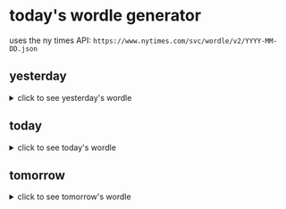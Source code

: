 # today's wordle generator

uses the ny times API: `https://www.nytimes.com/svc/wordle/v2/YYYY-MM-DD.json`

## yesterday

<details>
    <summary>click to see yesterday's wordle</summary>

    exalt

</details>

## today

<details>
    <summary>click to see today's wordle</summary>

    swish

</details>

## tomorrow

<details>
    <summary>click to see tomorrow's wordle</summary>

    glide

</details>
